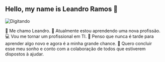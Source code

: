 ## Hello, my name is Leandro Ramos 	🤘

![Digitando](https://user-images.githubusercontent.com/74038190/225813708-98b745f2-7d22-48cf-9150-083f1b00d6c9.gif)

🐲 Me chamo Leandro.
📖 Atualmente estou aprendendo uma nova profissão.
💻 Vou me tornar um profissional em TI.
🔭 Penso que nunca é tarde para aprender algo novo e agora é a minha grande chance.
🚀 Quero concluir esse meu sonho e conto com a colaboração de todos que estiverem dispostos à ajudar.

<!--
**LeandroCesarRamos/LeandroCesarRamos** is a ✨ _special_ ✨ repository because its `README.md` (this file) appears on your GitHub profile.

Here are some ideas to get you started:

- 🔭 I’m currently working on ...
- 🌱 I’m currently learning ...
- 👯 I’m looking to collaborate on ...
- 🤔 I’m looking for help with ...
- 💬 Ask me about ...
- 📫 How to reach me: ...
- 😄 Pronouns: ...
- ⚡ Fun fact: ...
-->
